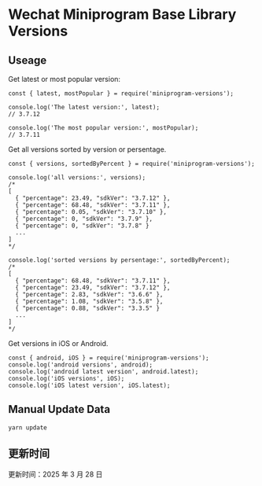 
# Wechat Miniprogram Base Library Versions

## Useage

Get latest or most popular version:

```;
const { latest, mostPopular } = require('miniprogram-versions');

console.log('The latest version:', latest);
// 3.7.12

console.log('The most popular version:', mostPopular);
// 3.7.11

```

Get all versions sorted by version or persentage.

```
const { versions, sortedByPercent } = require('miniprogram-versions');

console.log('all versions:', versions);
/*
[
  { "percentage": 23.49, "sdkVer": "3.7.12" },
  { "percentage": 68.48, "sdkVer": "3.7.11" },
  { "percentage": 0.05, "sdkVer": "3.7.10" },
  { "percentage": 0, "sdkVer": "3.7.9" },
  { "percentage": 0, "sdkVer": "3.7.8" }
  ...
]
*/

console.log('sorted versions by persentage:', sortedByPercent);
/*
[
  { "percentage": 68.48, "sdkVer": "3.7.11" },
  { "percentage": 23.49, "sdkVer": "3.7.12" },
  { "percentage": 2.83, "sdkVer": "3.6.6" },
  { "percentage": 1.08, "sdkVer": "3.5.8" },
  { "percentage": 0.88, "sdkVer": "3.3.5" }
  ...
]
*/
```

Get versions in iOS or Android.

```
const { android, iOS } = require('miniprogram-versions');
console.log('android versions', android);
console.log('android latest version', android.latest);
console.log('iOS versions', iOS);
console.log('iOS latest version', iOS.latest);
```

## Manual Update Data

```
yarn update
```

## 更新时间

更新时间：2025 年 3 月 28 日
